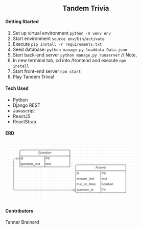 <div align="center">
<h2>Tandem Trivia</h2>
</div>

#### Getting Started

1. Set up virtual environment <code>python -m venv env</code>
2. Start environment <code>source env/bin/activate</code>
3. Execute <code>pip install -r requirements.txt</code>
4. Seed database: `python manage.py loaddata Data.json`
5. Start back-end server <code>python manage.py runserver</code> // Note,
6. In new terminal tab, cd into /frontend and execute <code>npm install</code>
7. Start front-end server <code>npm start</code>
8. Play Tandem Trivia!

#### Tech Used

- Python
- Django REST
- Javascript
- ReactJS
- ReactStrap

#### ERD

<img src="backend/static/ERD.png" width="80%" height="auto">

#### Contributors

Tanner Brainard
